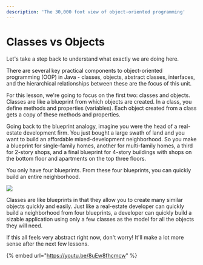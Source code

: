 ```yaml
---
description: 'The 30,000 foot view of object-oriented programming'
---
```


# Classes vs Objects

Let's take a step back to understand what exactly we are doing here. 

There are several key practical components to object-oriented programming \(OOP\) in Java - classes, objects, abstract classes, interfaces, and the hierarchical relationships between these are the focus of this unit.  

For this lesson, we're going to focus on the first two: classes and objects. Classes are like a blueprint from which objects are created. In a class, you define methods and properties \(variables\). Each object created from a class gets a copy of these methods and properties. 

Going back to the blueprint analogy, imagine you were the head of a real-estate development firm. You just bought a large swath of land and you want to build an affordable mixed-development neighborhood. So you make a blueprint for single-family homes, another for multi-family homes, a third for 2-story shops, and a final blueprint for 4-story buildings with shops on the bottom floor and apartments on the top three floors. 

You only have four blueprints. From these four blueprints, you can quickly build an entire neighborhood. 

![](../../../.gitbook/assets/image%20%2824%29.png)

Classes are like blueprints in that they allow you to create many similar objects quickly and easily. Just like a real-estate developer can quickly build a neighborhood from four blueprints, a developer can quickly build a sizable application using only a few classes as the model for all the objects they will need.

If this all feels very abstract right now, don't worry! It'll make a lot more sense after the next few lessons.  

{% embed url="https://youtu.be/8uEw8fhcmcw" %}

